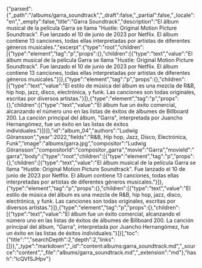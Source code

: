 {"parsed":{"_path":"/albums/garra_soundtrack","_draft":false,"_partial":false,"_locale":"en","_empty":false,"title":"Garra Soundtrack","description":"El álbum musical de la película Garra se llama \"Hustle: Original Motion Picture Soundtrack\". Fue lanzado el 10 de junio de 2023 por Netflix. El álbum contiene 13 canciones, todas ellas interpretadas por artistas de diferentes géneros musicales.","excerpt":{"type":"root","children":[{"type":"element","tag":"p","props":{},"children":[{"type":"text","value":"El álbum musical de la película Garra se llama \"Hustle: Original Motion Picture Soundtrack\". Fue lanzado el 10 de junio de 2023 por Netflix. El álbum contiene 13 canciones, todas ellas interpretadas por artistas de diferentes géneros musicales."}]},{"type":"element","tag":"p","props":{},"children":[{"type":"text","value":"El estilo de música del álbum es una mezcla de R&B, hip hop, jazz, disco, electrónica, y funk. Las canciones son todas originales, escritas por diversos artistas."}]},{"type":"element","tag":"p","props":{},"children":[{"type":"text","value":"El álbum fue un éxito comercial, alcanzando el número uno en las listas de éxitos de álbumes de Billboard 200. La canción principal del álbum, \"Garra\", interpretada por Juancho Hernangómez, fue un éxito en las listas de éxitos individuales."}]}]},"id":"album_04","authors":"Ludwig Göransson","year":2022,"fields":"R&B, Hip hop, Jazz, Disco, Electrónica, Funk","image":"albums/garra.jpg","compositor":"Ludwig Göransson","compositorId":"compositor_garra","movie":"Garra","movieId":"garra","body":{"type":"root","children":[{"type":"element","tag":"p","props":{},"children":[{"type":"text","value":"El álbum musical de la película Garra se llama \"Hustle: Original Motion Picture Soundtrack\". Fue lanzado el 10 de junio de 2023 por Netflix. El álbum contiene 13 canciones, todas ellas interpretadas por artistas de diferentes géneros musicales."}]},{"type":"element","tag":"p","props":{},"children":[{"type":"text","value":"El estilo de música del álbum es una mezcla de R&B, hip hop, jazz, disco, electrónica, y funk. Las canciones son todas originales, escritas por diversos artistas."}]},{"type":"element","tag":"p","props":{},"children":[{"type":"text","value":"El álbum fue un éxito comercial, alcanzando el número uno en las listas de éxitos de álbumes de Billboard 200. La canción principal del álbum, \"Garra\", interpretada por Juancho Hernangómez, fue un éxito en las listas de éxitos individuales."}]}],"toc":{"title":"","searchDepth":2,"depth":2,"links":[]}},"_type":"markdown","_id":"content:albums:garra_soundtrack.md","_source":"content","_file":"albums/garra_soundtrack.md","_extension":"md"},"hash":"lcQVfSJHpv"}